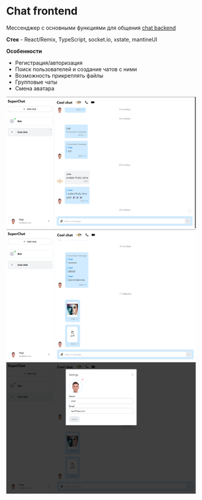 # Chat frontend

Мессенджер с основными функциями для общения [chat backend](https://github.com/vladgafarov/chat-backend)

**Стек** - React/Remix, TypeScript, socket.io, xstate, mantineUI

**Особенности**

-  Регистрация/авторизация
-  Поиск пользователей и создание чатов с ними
-  Возможность прикреплять файлы
-  Групповые чаты
-  Смена аватара

![chat](chat.png)
![files in chat](files.png)
![settings](settings.png)

